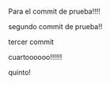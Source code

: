 Para el commit de prueba!!!!

segundo commit de prueba!!


tercer commit

cuartoooooo!!!!!!

quinto!
